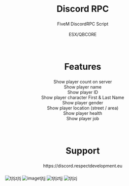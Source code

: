 <br clear="both">

<h1 align="center">Discord RPC</h1>

###

<p align="center">FiveM DiscordRPC Script<br><br>ESX/QBCORE</p>

###

<br clear="both">

<h1 align="center">Features</h1>

###

<p align="center">Show player count on server<br>Show player name<br>Show player ID<br>Show player character First & Last Name<br>Show player gender <br>Show player location (street / area)<br>Show player health<br>Show player job</p>

###

<br clear="both">

<h1 align="center">Support</h1>

###

<p align="center">https://discord.respectdevelopment.eu</p>

###
![tjtjzjtj](https://github.com/respectdevelopment/rd_DiscordRPC/assets/143709835/b223fe3a-81ba-45e8-bf56-de17452e3691)
![imagetjtjj](https://github.com/respectdevelopment/rd_DiscordRPC/assets/143709835/500b0180-e14b-439a-a36d-5b68d95ede2c)
![tjtjztjj](https://github.com/respectdevelopment/rd_DiscordRPC/assets/143709835/c493ed62-4b62-4516-8752-a3f148a70f0c)
![tjtjzj](https://github.com/respectdevelopment/rd_DiscordRPC/assets/143709835/9ccdf510-18a8-4574-8190-bce38cd4ed50)
